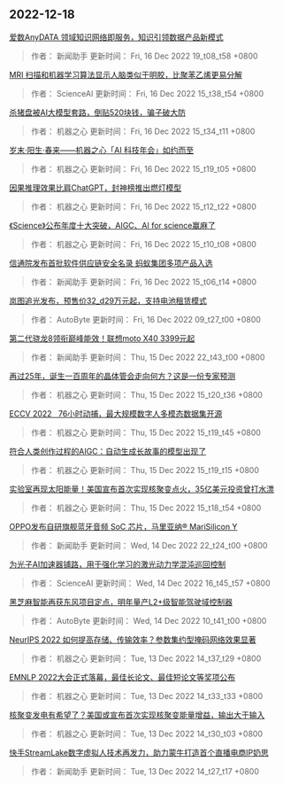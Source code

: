 
## 2022-12-18

 [爱数AnyDATA 领域知识网络即服务，知识引领数据产品新模式](https://www.jiqizhixin.com/articles/2022-12-16-8)

> 作者： 新闻助手  更新时间： Fri, 16 Dec 2022 19_t08_t58 +0800

 [MRI 扫描和机器学习算法显示人脑类似于明胶，比聚苯乙烯更易分解](https://www.jiqizhixin.com/articles/2022-12-16-7)

> 作者： ScienceAI  更新时间： Fri, 16 Dec 2022 15_t38_t54 +0800

 [杀猪盘被AI大模型套路，倒贴520块钱，骗子破大防](https://www.jiqizhixin.com/articles/2022-12-16-6)

> 作者： 机器之心  更新时间： Fri, 16 Dec 2022 15_t34_t11 +0800

 [岁末·阳生·春来——机器之心「AI 科技年会」如约而至](https://www.jiqizhixin.com/articles/2022-12-16-5)

> 作者： 机器之心  更新时间： Fri, 16 Dec 2022 15_t19_t05 +0800

 [因果推理效果比肩ChatGPT，封神榜推出燃灯模型](https://www.jiqizhixin.com/articles/2022-12-16-4)

> 作者： 机器之心  更新时间： Fri, 16 Dec 2022 15_t12_t22 +0800

 [《Science》公布年度十大突破，AIGC、AI for science赢麻了](https://www.jiqizhixin.com/articles/2022-12-16-3)

> 作者： 机器之心  更新时间： Fri, 16 Dec 2022 15_t10_t08 +0800

 [信通院发布首批软件供应链安全名录 蚂蚁集团多项产品入选](https://www.jiqizhixin.com/articles/2022-12-16-2)

> 作者： 新闻助手  更新时间： Fri, 16 Dec 2022 15_t06_t14 +0800

 [岚图追光发布，预售价32_d29万元起，支持电池租赁模式](https://www.jiqizhixin.com/articles/2022-12-16)

> 作者： AutoByte  更新时间： Fri, 16 Dec 2022 09_t27_t00 +0800

 [第二代骁龙8领衔巅峰能效！联想moto X40 3399元起](https://www.jiqizhixin.com/articles/2022-12-15-22)

> 作者： 新闻助手  更新时间： Thu, 15 Dec 2022 22_t43_t00 +0800

 [再过25年，诞生一百周年的晶体管会走向何方？这是一份专家预测](https://www.jiqizhixin.com/articles/2022-12-15-2)

> 作者： 机器之心  更新时间： Thu, 15 Dec 2022 15_t20_t36 +0800

 [ECCV 2022   76小时动捕，最大规模数字人多模态数据集开源](https://www.jiqizhixin.com/articles/2022-12-15)

> 作者： 机器之心  更新时间： Thu, 15 Dec 2022 15_t19_t45 +0800

 [符合人类创作过程的AIGC：自动生成长故事的模型出现了](https://www.jiqizhixin.com/articles/2022-12-15-3)

> 作者： 机器之心  更新时间： Thu, 15 Dec 2022 15_t19_t15 +0800

 [实验室再现太阳能量！美国宣布首次实现核聚变点火，35亿美元投资曾打水漂](https://www.jiqizhixin.com/articles/2022-12-15-4)

> 作者： 机器之心  更新时间： Thu, 15 Dec 2022 15_t18_t54 +0800

 [OPPO发布自研旗舰蓝牙音频 SoC 芯片，马里亚纳®️ MariSilicon Y](https://www.jiqizhixin.com/articles/2022-12-14-22)

> 作者： 新闻助手  更新时间： Wed, 14 Dec 2022 22_t24_t00 +0800

 [为光子AI加速器铺路，用于强化学习的激光动力学混沌巡回控制](https://www.jiqizhixin.com/articles/2022-12-14-2)

> 作者： ScienceAI  更新时间： Wed, 14 Dec 2022 16_t45_t57 +0800

 [黑芝麻智能再获东风项目定点，明年量产L2+级智能驾驶域控制器](https://www.jiqizhixin.com/articles/2022-12-14-15)

> 作者： AutoByte  更新时间： Wed, 14 Dec 2022 10_t41_t00 +0800

 [NeurIPS 2022   如何提高存储、传输效率？参数集约型掩码网络效果显著](https://www.jiqizhixin.com/articles/2022-12-13-5)

> 作者： 机器之心  更新时间： Tue, 13 Dec 2022 14_t37_t29 +0800

 [EMNLP 2022大会正式落幕，最佳长论文、最佳短论文等奖项公布](https://www.jiqizhixin.com/articles/2022-12-13-4)

> 作者： 机器之心  更新时间： Tue, 13 Dec 2022 14_t33_t33 +0800

 [核聚变发电有希望了？美国或宣布首次实现核聚变能量增益，输出大于输入](https://www.jiqizhixin.com/articles/2022-12-13-3)

> 作者： 机器之心  更新时间： Tue, 13 Dec 2022 14_t30_t03 +0800

 [快手StreamLake数字虚拟人技术再发力，助力蒙牛打造首个直播电商IP奶思](https://www.jiqizhixin.com/articles/2022-12-13-2)

> 作者： 新闻助手  更新时间： Tue, 13 Dec 2022 14_t27_t17 +0800
